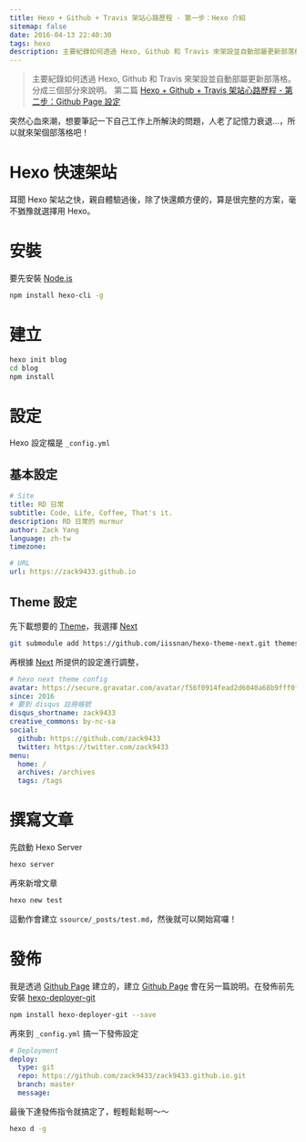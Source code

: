 ```yaml
---
title: Hexo + Github + Travis 架站心路歷程 - 第一步：Hexo 介紹
sitemap: false
date: 2016-04-13 22:40:30
tags: hexo
description: 主要紀錄如何透過 Hexo, Github 和 Travis 來架設並自動部屬更新部落格。分成三個部分來說明。
---
```


> 主要紀錄如何透過 Hexo, Github 和 Travis 來架設並自動部屬更新部落格。分成三個部分來說明。
> 第二篇 [Hexo + Github + Travis 架站心路歷程 - 第二步：Github Page 設定](http://zack9433.github.io/2016/04/14/github-page-intro/)

突然心血來潮，想要筆記一下自己工作上所解決的問題，人老了記憶力衰退...，所以就來架個部落格吧！

# Hexo 快速架站
耳聞 Hexo 架站之快，親自體驗過後，除了快還頗方便的，算是很完整的方案，毫不猶豫就選擇用 Hexo。

# 安裝
要先安裝 [Node.js](https://nodejs.org/en/)
```sh
npm install hexo-cli -g
```
# 建立
```sh
hexo init blog
cd blog
npm install
```
# 設定
Hexo 設定檔是 `_config.yml`
## 基本設定
```yml
# Site
title: RD 日常
subtitle: Code, Life, Coffee, That's it.
description: RD 日常的 murmur
author: Zack Yang
language: zh-tw
timezone:

# URL
url: https://zack9433.github.io
```
## Theme 設定
先下載想要的 [Theme](https://hexo.io/themes/)，我選擇 [Next](https://github.com/iissnan/hexo-theme-next)
```sh
git submodule add https://github.com/iissnan/hexo-theme-next.git themes/next
```
再根據 [Next](https://github.com/iissnan/hexo-theme-next) 所提供的設定進行調整，
```yml
# hexo next theme config
avatar: https://secure.gravatar.com/avatar/f56f0914fead2d6040a68b9fff0f39be
since: 2016
# 要到 disqus 註冊帳號
disqus_shortname: zack9433
creative_commons: by-nc-sa
social:
  github: https://github.com/zack9433
  twitter: https://twitter.com/zack9433
menu:
  home: /
  archives: /archives
  tags: /tags
```

# 撰寫文章
先啟動 Hexo Server
```sh
hexo server
```
再來新增文章
```sh
hexo new test
```
這動作會建立 `ssource/_posts/test.md`，然後就可以開始寫囉！

# 發佈
我是透過 [Github Page](https://pages.github.com/) 建立的，建立 [Github Page](https://pages.github.com/) 會在另一篇說明。在發佈前先安裝 [hexo-deployer-git](https://github.com/iissnan/hexo-theme-next)
```sh
npm install hexo-deployer-git --save
```
再來到 `_config.yml` 搞一下發佈設定
```yml
# Deployment
deploy:
  type: git
  repo: https://github.com/zack9433/zack9433.github.io.git
  branch: master
  message:
```
最後下達發佈指令就搞定了，輕輕鬆鬆啊～～
```sh
hexo d -g
```
